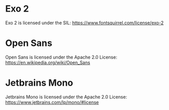 # Exo 2

Exo 2 is licensed under the SIL: https://www.fontsquirrel.com/license/exo-2

# Open Sans

Open Sans is licensed under the Apache 2.0 License: https://en.wikipedia.org/wiki/Open_Sans

# Jetbrains Mono

Jetbrains Mono is licensed under the Apache 2.0 License: https://www.jetbrains.com/lp/mono/#license
